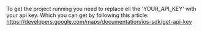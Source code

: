 To get the project running you need to replace ell the 'YOUR_API_KEY' with your api key. Which you can get by following this article:
https://developers.google.com/maps/documentation/ios-sdk/get-api-key